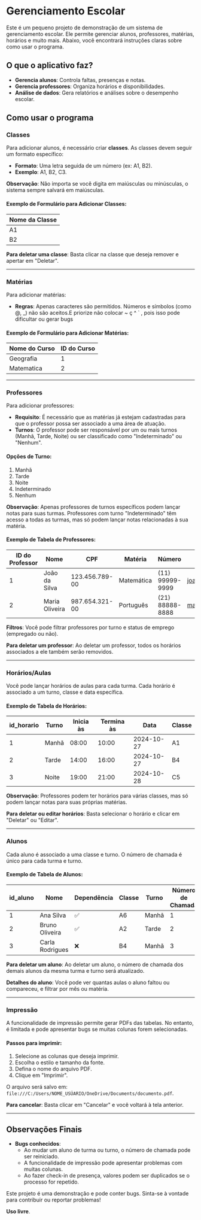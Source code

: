 # Gerenciamento Escolar

Este é um pequeno projeto de demonstração de um sistema de gerenciamento escolar. Ele permite gerenciar alunos, professores, matérias, horários e muito mais. Abaixo, você encontrará instruções claras sobre como usar o programa.

## O que o aplicativo faz?

- **Gerencia alunos**: Controla faltas, presenças e notas.
- **Gerencia professores**: Organiza horários e disponibilidades.
- **Análise de dados**: Gera relatórios e análises sobre o desempenho escolar.

## Como usar o programa

### Classes

Para adicionar alunos, é necessário criar **classes**. As classes devem seguir um formato específico:

- **Formato**: Uma letra seguida de um número (ex: A1, B2).
- **Exemplo**: A1, B2, C3.

**Observação**: Não importa se você digita em maiúsculas ou minúsculas, o sistema sempre salvará em maiúsculas.

#### Exemplo de Formulário para Adicionar Classes:

| Nome da Classe |
|----------------|
| A1             |
| B2             |

**Para deletar uma classe**: Basta clicar na classe que deseja remover e apertar em "Deletar".

---

### Matérias

Para adicionar matérias:

- **Regras**: Apenas caracteres são permitidos. Números e símbolos (como @, _) não são aceitos.E priorize não colocar ~ ç ^ ` , pois isso pode dificultar ou gerar bugs

#### Exemplo de Formulário para Adicionar Matérias:

| Nome do Curso | ID do Curso |
|---------------|-------------|
| Geografia     | 1           |
| Matematica    | 2           |

---

### Professores

Para adicionar professores:

- **Requisito**: É necessário que as matérias já estejam cadastradas para que o professor possa ser associado a uma área de atuação.
- **Turnos**: O professor pode ser responsável por um ou mais turnos (Manhã, Tarde, Noite) ou ser classificado como "Indeterminado" ou "Nenhum".

#### Opções de Turno:

1. Manhã
2. Tarde
3. Noite
4. Indeterminado
5. Nenhum

**Observação**: Apenas professores de turnos específicos podem lançar notas para suas turmas. Professores com turno "Indeterminado" têm acesso a todas as turmas, mas só podem lançar notas relacionadas à sua matéria.

#### Exemplo de Tabela de Professores:

| ID do Professor | Nome           | CPF           | Matéria     | Número        | Email           | Empregado | Responsável pela Classe | Turno Responsável |
|-----------------|----------------|---------------|-------------|---------------|-----------------|-----------|-------------------------|-------------------|
| 1               | João da Silva  | 123.456.789-00| Matemática  | (11) 99999-9999| joao@email.com  | ✅         | A5                      | Manhã             |
| 2               | Maria Oliveira | 987.654.321-00| Português   | (21) 88888-8888| maria@email.com | ❌         | B6                      | Tarde             |

**Filtros**: Você pode filtrar professores por turno e status de emprego (empregado ou não).

**Para deletar um professor**: Ao deletar um professor, todos os horários associados a ele também serão removidos.

---

### Horários/Aulas

Você pode lançar horários de aulas para cada turma. Cada horário é associado a um turno, classe e data específica.

#### Exemplo de Tabela de Horários:

| id_horario | Turno | Inicia às | Termina às | Data       | Classe |
|------------|-------|-----------|------------|------------|--------|
| 1          | Manhã | 08:00     | 10:00      | 2024-10-27 | A1     |
| 2          | Tarde | 14:00     | 16:00      | 2024-10-27 | B4     |
| 3          | Noite | 19:00     | 21:00      | 2024-10-28 | C5     |

**Observação**: Professores podem ter horários para várias classes, mas só podem lançar notas para suas próprias matérias.

**Para deletar ou editar horários**: Basta selecionar o horário e clicar em "Deletar" ou "Editar".

---

### Alunos

Cada aluno é associado a uma classe e turno. O número de chamada é único para cada turma e turno.

#### Exemplo de Tabela de Alunos:

| id_aluno | Nome           | Dependência | Classe | Turno | Número de Chamada |
|----------|----------------|-------------|--------|-------|-------------------|
| 1        | Ana Silva      | ✅          | A6     | Manhã | 1                 |
| 2        | Bruno Oliveira | ✅          | A2     | Tarde | 2                 |
| 3        | Carla Rodrigues| ❌          | B4     | Manhã | 3                 |

**Para deletar um aluno**: Ao deletar um aluno, o número de chamada dos demais alunos da mesma turma e turno será atualizado.

**Detalhes do aluno**: Você pode ver quantas aulas o aluno faltou ou compareceu, e filtrar por mês ou matéria.

---

### Impressão

A funcionalidade de impressão permite gerar PDFs das tabelas. No entanto, é limitada e pode apresentar bugs se muitas colunas forem selecionadas.

#### Passos para imprimir:

1. Selecione as colunas que deseja imprimir.
2. Escolha o estilo e tamanho da fonte.
3. Defina o nome do arquivo PDF.
4. Clique em "Imprimir".

O arquivo será salvo em: `file:///C:/Users/NOME_USÚARIO/OneDrive/Documents/documento.pdf`.

**Para cancelar**: Basta clicar em "Cancelar" e você voltará à tela anterior.

---

## Observações Finais

- **Bugs conhecidos**: 
  - Ao mudar um aluno de turma ou turno, o número de chamada pode ser reiniciado.
  - A funcionalidade de impressão pode apresentar problemas com muitas colunas.
  - Ao fazer check-in de presença, valores podem ser duplicados se o processo for repetido.

Este projeto é uma demonstração e pode conter bugs. Sinta-se à vontade para contribuir ou reportar problemas!

**Uso livre**.
